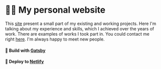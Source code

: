 <h1>👨‍💻 My personal website</h1>

This [site](https://lapkov.com) present a small part of my existing and working projects. Here I'm talking about my experience and skills, which I achieved over the years of work. There are examples of works I took part in. You could contact me right [here](https://lapkov.com/contact/). I'm always happy to meet new people.

#### 🚀 Build with [Gatsby](https://www.gatsbyjs.org/)

#### 💫 Deploy to [Netlify](https://www.netlify.com/docs/)
